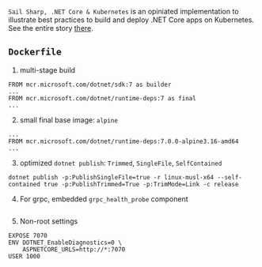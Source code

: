 `Sail Sharp, .NET Core & Kubernetes` is an opiniated implementation to illustrate best practices to build and deploy .NET Core apps on Kubernetes. See the entire story [there]().

## `Dockerfile`

1. multi-stage build

```
FROM mcr.microsoft.com/dotnet/sdk:7 as builder
...
FROM mcr.microsoft.com/dotnet/runtime-deps:7 as final
...
```

2. small final base image: `alpine`

```
...
FROM mcr.microsoft.com/dotnet/runtime-deps:7.0.0-alpine3.16-amd64
...
```

3. optimized `dotnet publish`: `Trimmed`, `SingleFile`, `SelfContained`

```
dotnet publish -p:PublishSingleFile=true -r linux-musl-x64 --self-contained true -p:PublishTrimmed=True -p:TrimMode=Link -c release
```

4. For grpc, embedded `grpc_health_probe` component

```

```

5. Non-root settings

```
EXPOSE 7070
ENV DOTNET_EnableDiagnostics=0 \
    ASPNETCORE_URLS=http://*:7070
USER 1000
```
